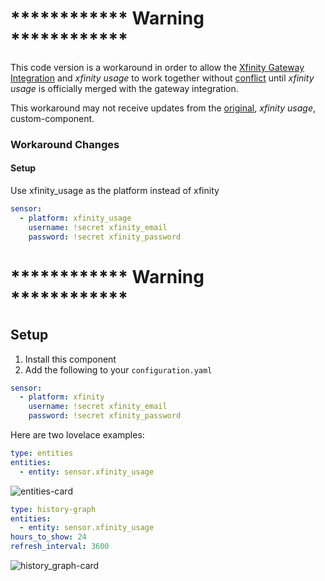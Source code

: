 # ************ Warning ************

This code version is a workaround in order to allow the [Xfinity Gateway Integration](https://www.home-assistant.io/integrations/xfinity/) and *xfinity usage* to work together without [conflict](https://github.com/robert-alfaro/xfinity-usage/issues/4) until *xfinity usage* is officially merged with the gateway integration.

This workaround may not receive updates from the [original](https://github.com/robert-alfaro/xfinity-usage), *xfinity usage*, custom-component.


### Workaround Changes

#### Setup
Use xfinity_usage as the platform instead of xfinity
```yaml
sensor:
  - platform: xfinity_usage
    username: !secret xfinity_email
    password: !secret xfinity_password
```

# ************ Warning ************

## Setup
1. Install this component
2. Add the following to your `configuration.yaml` 

```yaml
sensor:
  - platform: xfinity
    username: !secret xfinity_email
    password: !secret xfinity_password
```

Here are two lovelace examples:

```yaml
type: entities
entities:
  - entity: sensor.xfinity_usage
```
![entities-card](https://github.com/robert-alfaro/xfinity-usage/raw/master/images/entities-card.png)


```yaml
type: history-graph
entities:
  - entity: sensor.xfinity_usage
hours_to_show: 24
refresh_interval: 3600
```
![history_graph-card](https://github.com/robert-alfaro/xfinity-usage/raw/master/images/history_graph-card.png)
